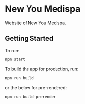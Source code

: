 # New You Medispa

Website of New You Medispa.

## Getting Started

To run:

```bash
npm start
```

To build the app for production, run:

```bash
npm run build
```

or the below for pre-rendered:

```bash
npm run build-prerender
```